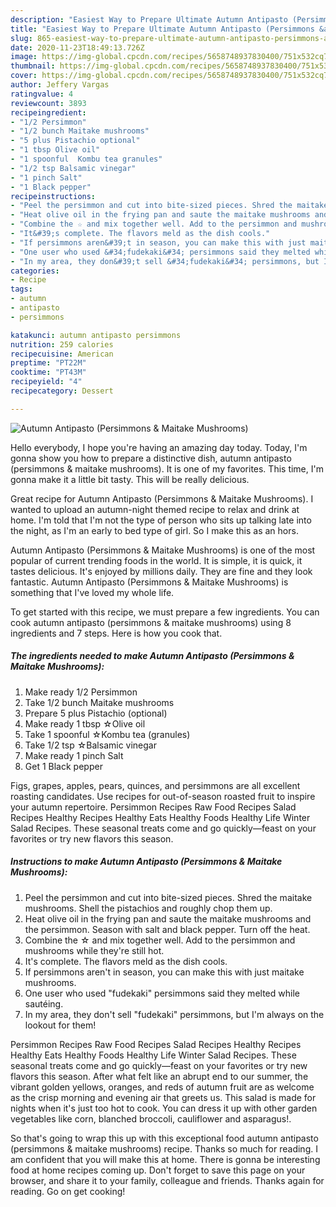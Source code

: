 ```yaml
---
description: "Easiest Way to Prepare Ultimate Autumn Antipasto (Persimmons &amp;amp; Maitake Mushrooms)"
title: "Easiest Way to Prepare Ultimate Autumn Antipasto (Persimmons &amp;amp; Maitake Mushrooms)"
slug: 865-easiest-way-to-prepare-ultimate-autumn-antipasto-persimmons-and-amp-maitake-mushrooms
date: 2020-11-23T18:49:13.726Z
image: https://img-global.cpcdn.com/recipes/5658748937830400/751x532cq70/autumn-antipasto-persimmons-maitake-mushrooms-recipe-main-photo.jpg
thumbnail: https://img-global.cpcdn.com/recipes/5658748937830400/751x532cq70/autumn-antipasto-persimmons-maitake-mushrooms-recipe-main-photo.jpg
cover: https://img-global.cpcdn.com/recipes/5658748937830400/751x532cq70/autumn-antipasto-persimmons-maitake-mushrooms-recipe-main-photo.jpg
author: Jeffery Vargas
ratingvalue: 4
reviewcount: 3893
recipeingredient:
- "1/2 Persimmon"
- "1/2 bunch Maitake mushrooms"
- "5 plus Pistachio optional"
- "1 tbsp Olive oil"
- "1 spoonful  Kombu tea granules"
- "1/2 tsp Balsamic vinegar"
- "1 pinch Salt"
- "1 Black pepper"
recipeinstructions:
- "Peel the persimmon and cut into bite-sized pieces. Shred the maitake mushrooms. Shell the pistachios and roughly chop them up."
- "Heat olive oil in the frying pan and saute the maitake mushrooms and the persimmon. Season with salt and black pepper. Turn off the heat."
- "Combine the ☆ and mix together well. Add to the persimmon and mushrooms while they&#39;re still hot."
- "It&#39;s complete. The flavors meld as the dish cools."
- "If persimmons aren&#39;t in season, you can make this with just maitake mushrooms."
- "One user who used &#34;fudekaki&#34; persimmons said they melted while sautéing."
- "In my area, they don&#39;t sell &#34;fudekaki&#34; persimmons, but I&#39;m always on the lookout for them!"
categories:
- Recipe
tags:
- autumn
- antipasto
- persimmons

katakunci: autumn antipasto persimmons 
nutrition: 259 calories
recipecuisine: American
preptime: "PT22M"
cooktime: "PT43M"
recipeyield: "4"
recipecategory: Dessert

---
```



![Autumn Antipasto (Persimmons &amp; Maitake Mushrooms)](https://img-global.cpcdn.com/recipes/5658748937830400/751x532cq70/autumn-antipasto-persimmons-maitake-mushrooms-recipe-main-photo.jpg)

Hello everybody, I hope you're having an amazing day today. Today, I'm gonna show you how to prepare a distinctive dish, autumn antipasto (persimmons &amp; maitake mushrooms). It is one of my favorites. This time, I'm gonna make it a little bit tasty. This will be really delicious.

Great recipe for Autumn Antipasto (Persimmons &amp; Maitake Mushrooms). I wanted to upload an autumn-night themed recipe to relax and drink at home. I&#39;m told that I&#39;m not the type of person who sits up talking late into the night, as I&#39;m an early to bed type of girl. So I make this as an hors.

Autumn Antipasto (Persimmons &amp; Maitake Mushrooms) is one of the most popular of current trending foods in the world. It is simple, it is quick, it tastes delicious. It's enjoyed by millions daily. They are fine and they look fantastic. Autumn Antipasto (Persimmons &amp; Maitake Mushrooms) is something that I've loved my whole life.


To get started with this recipe, we must prepare a few ingredients. You can cook autumn antipasto (persimmons &amp; maitake mushrooms) using 8 ingredients and 7 steps. Here is how you cook that.

<!--inarticleads1-->

##### The ingredients needed to make Autumn Antipasto (Persimmons &amp; Maitake Mushrooms):

1. Make ready 1/2 Persimmon
1. Take 1/2 bunch Maitake mushrooms
1. Prepare 5 plus Pistachio (optional)
1. Make ready 1 tbsp ☆Olive oil
1. Take 1 spoonful  ☆Kombu tea (granules)
1. Take 1/2 tsp ☆Balsamic vinegar
1. Make ready 1 pinch Salt
1. Get 1 Black pepper


Figs, grapes, apples, pears, quinces, and persimmons are all excellent roasting candidates. Use recipes for out-of-season roasted fruit to inspire your autumn repertoire. Persimmon Recipes Raw Food Recipes Salad Recipes Healthy Recipes Healthy Eats Healthy Foods Healthy Life Winter Salad Recipes. These seasonal treats come and go quickly—feast on your favorites or try new flavors this season. 

<!--inarticleads2-->

##### Instructions to make Autumn Antipasto (Persimmons &amp; Maitake Mushrooms):

1. Peel the persimmon and cut into bite-sized pieces. Shred the maitake mushrooms. Shell the pistachios and roughly chop them up.
1. Heat olive oil in the frying pan and saute the maitake mushrooms and the persimmon. Season with salt and black pepper. Turn off the heat.
1. Combine the ☆ and mix together well. Add to the persimmon and mushrooms while they&#39;re still hot.
1. It&#39;s complete. The flavors meld as the dish cools.
1. If persimmons aren&#39;t in season, you can make this with just maitake mushrooms.
1. One user who used &#34;fudekaki&#34; persimmons said they melted while sautéing.
1. In my area, they don&#39;t sell &#34;fudekaki&#34; persimmons, but I&#39;m always on the lookout for them!


Persimmon Recipes Raw Food Recipes Salad Recipes Healthy Recipes Healthy Eats Healthy Foods Healthy Life Winter Salad Recipes. These seasonal treats come and go quickly—feast on your favorites or try new flavors this season. After what felt like an abrupt end to our summer, the vibrant golden yellows, oranges, and reds of autumn fruit are as welcome as the crisp morning and evening air that greets us. This salad is made for nights when it&#39;s just too hot to cook. You can dress it up with other garden vegetables like corn, blanched broccoli, cauliflower and asparagus!. 

So that's going to wrap this up with this exceptional food autumn antipasto (persimmons &amp; maitake mushrooms) recipe. Thanks so much for reading. I am confident that you will make this at home. There is gonna be interesting food at home recipes coming up. Don't forget to save this page on your browser, and share it to your family, colleague and friends. Thanks again for reading. Go on get cooking!
